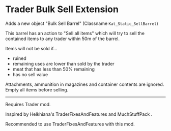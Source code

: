 
# Trader Bulk Sell Extension

Adds a new object "Bulk Sell Barrel" (Classname `Kat_Static_SellBarrel`)

This barrel has an action to "Sell all items" which will try to sell the contained items to any trader within 50m of the barrel.

Items will not be sold if...
- ruined
- remaining uses are lower than sold by the trader
- meat that has less than 50% remaining
- has no sell value

Attachments, ammunition in magazines and container contents are ignored. Empty all items before selling.

______

Requires Trader mod.

Inspired by Helkhiana's
TraderFixesAndFeatures and
MuchStuffPack .

Recommended to use TraderFixesAndFeatures with this mod.
